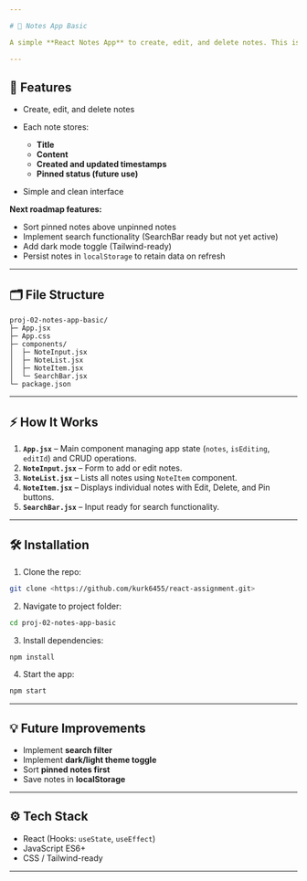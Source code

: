 ```yaml
---

# 📝 Notes App Basic

A simple **React Notes App** to create, edit, and delete notes. This is a foundational project to build a fully-featured notes application.

---
```


## 🚀 Features

* Create, edit, and delete notes
* Each note stores:

  * **Title**
  * **Content**
  * **Created and updated timestamps**
  * **Pinned status (future use)**
* Simple and clean interface

**Next roadmap features:**

* Sort pinned notes above unpinned notes
* Implement search functionality (SearchBar ready but not yet active)
* Add dark mode toggle (Tailwind-ready)
* Persist notes in `localStorage` to retain data on refresh

---

## 🗂 File Structure

```
proj-02-notes-app-basic/
├─ App.jsx
├─ App.css
├─ components/
│  ├─ NoteInput.jsx
│  ├─ NoteList.jsx
│  ├─ NoteItem.jsx
│  └─ SearchBar.jsx
└─ package.json
```

---

## ⚡ How It Works

1. **`App.jsx`** – Main component managing app state (`notes`, `isEditing`, `editId`) and CRUD operations.
2. **`NoteInput.jsx`** – Form to add or edit notes.
3. **`NoteList.jsx`** – Lists all notes using `NoteItem` component.
4. **`NoteItem.jsx`** – Displays individual notes with Edit, Delete, and Pin buttons.
5. **`SearchBar.jsx`** – Input ready for search functionality.

---

## 🛠 Installation

1. Clone the repo:

```bash
git clone <https://github.com/kurk6455/react-assignment.git>
```

2. Navigate to project folder:

```bash
cd proj-02-notes-app-basic
```

3. Install dependencies:

```bash
npm install
```

4. Start the app:

```bash
npm start
```

---

## 💡 Future Improvements

* Implement **search filter**
* Implement **dark/light theme toggle**
* Sort **pinned notes first**
* Save notes in **localStorage**

---

## ⚙️ Tech Stack

* React (Hooks: `useState`, `useEffect`)
* JavaScript ES6+
* CSS / Tailwind-ready

---
